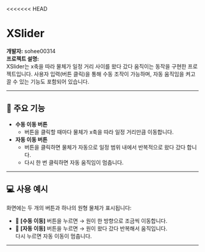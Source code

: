 <<<<<<< HEAD
# XSlider

**개발자:** sohee00314  
**프로젝트 설명:**  
XSlider는 x축을 따라 물체가 일정 거리 사이를 왔다 갔다 움직이는 동작을 구현한 프로젝트입니다. 사용자 입력(버튼 클릭)을 통해 수동 조작이 가능하며, 자동 움직임을 켜고 끌 수 있는 기능도 포함되어 있습니다.

---

## 🧠 주요 기능

- **수동 이동 버튼**
  - 버튼을 클릭할 때마다 물체가 x축을 따라 일정 거리만큼 이동합니다.
- **자동 이동 버튼**
  - 버튼을 클릭하면 물체가 자동으로 일정 범위 내에서 반복적으로 왔다 갔다 합니다.
  - 다시 한 번 클릭하면 자동 움직임이 멈춥니다.

---

## 💻 사용 예시

화면에는 두 개의 버튼과 하나의 원형 물체가 표시됩니다:

- 🔘 **[수동 이동]** 버튼을 누르면 → 원이 한 방향으로 조금씩 이동합니다.
- 🔁 **[자동 이동]** 버튼을 누르면 → 원이 왔다 갔다 반복해서 움직입니다.  
  다시 누르면 자동 이동이 멈춥니다.

---
